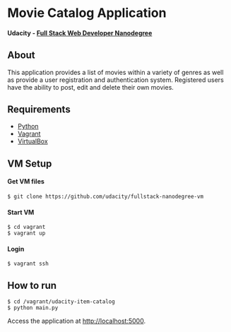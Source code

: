 #  Movie Catalog Application
#### Udacity - [Full Stack Web Developer Nanodegree](https://www.udacity.com/course/full-stack-web-developer-nanodegree--nd004)

## About
This application provides a list of movies within a variety of genres as well as provide a user registration and authentication system. Registered users have the ability to post, edit and delete their own movies.

## Requirements
 * [Python](https://www.python.org/)
 * [Vagrant](https://www.vagrantup.com/)
 * [VirtualBox](https://www.virtualbox.org/)

## VM Setup

#### Get VM files
```
$ git clone https://github.com/udacity/fullstack-nanodegree-vm
```

#### Start VM
```
$ cd vagrant
$ vagrant up
```

#### Login
```
$ vagrant ssh
```

## How to run
```
$ cd /vagrant/udacity-item-catalog
$ python main.py
```
Access the application at [http://localhost:5000](http://localhost:5000).
